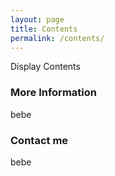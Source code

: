 ```yaml
---
layout: page
title: Contents
permalink: /contents/
---
```


Display Contents

### More Information

bebe

### Contact me

bebe

